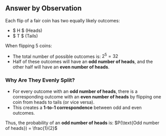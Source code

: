 ## **Answer by Observation**

Each flip of a fair coin has two equally likely outcomes:

- $ H $ (Heads)
- $ T $ (Tails)

When flipping 5 coins:

- The total number of possible outcomes is: $2^5 = 32$
- Half of these outcomes will have an **odd number of heads**, and the other half will have an **even number of heads**.

### **Why Are They Evenly Split?**

- For every outcome with an **odd number of heads**, there is a corresponding outcome with an **even number of heads** by flipping one coin from heads to tails (or vice versa).
- This creates a **1-to-1 correspondence** between odd and even outcomes.

Thus, the probability of an **odd number of heads** is: $P(\text{Odd number of heads}) = \frac{1}{2}$
